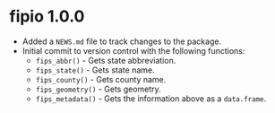 # fipio 1.0.0

* Added a `NEWS.md` file to track changes to the package.
* Initial commit to version control with the following functions:
    - `fips_abbr()` - Gets state abbreviation.
    - `fips_state()` - Gets state name.
    - `fips_county()` - Gets county name.
    - `fips_geometry()` - Gets geometry.
    - `fips_metadata()` - Gets the information above as a `data.frame`.